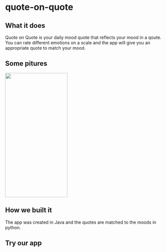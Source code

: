 # quote-on-quote

## What it does
Quote on Quote is your daily mood quote that reflects your mood in a qoute.
You can rate different emotions on a scale and the app will give you an appropriate quote to match your mood.

## Some pitures

<img src="https://camo.githubusercontent.com/..." data-canonical-src="https://gyazo.com/eb5c5741b6a9a16c692170a41a49c858.png" width="200" height="400" />

## How we built it
The app was created in Java and the quotes are matched to the moods in python.

## Try our app
